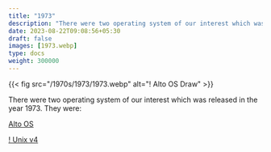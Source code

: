 ```yaml
---
title: "1973"
description: "There were two operating system of our interest which was released in the year 1973. They were:"
date: 2023-08-22T09:08:56+05:30
draft: false
images: [1973.webp]
type: docs
weight: 300000
---
```


{{< fig src="/1970s/1973/1973.webp" alt="! Alto OS Draw" >}}

There were two operating system of our interest which was released in the year 1973. They were:

<section class="section section-sm">
  <div class="container">
    <div class="row justify-content-center text-center">
      <div class="col-lg-5">
        <p><a class="btn btn-primary btn-lg px-4 mb-1" href="alto-os/" role="button">Alto OS</a></p>
      </div>
      <div class="col-lg-5">
        <p><a class="btn btn-primary btn-lg px-4 mb-1" href="#" role="button">! Unix v4</a></p>
      </div>
    </div>
  </div>
</section>
